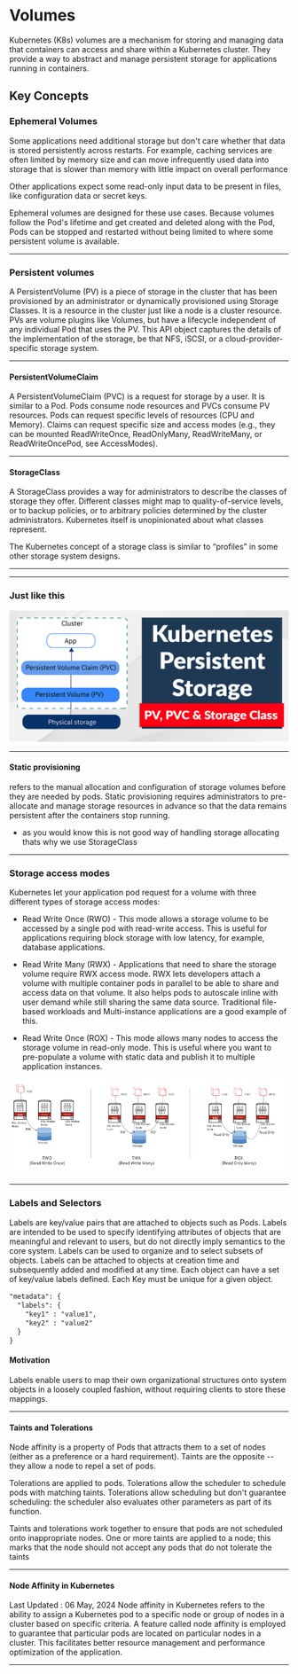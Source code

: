 # Volumes

Kubernetes (K8s) volumes are a mechanism for storing and managing data that containers can access and share within a Kubernetes cluster. They provide a way to abstract and manage persistent storage for applications running in containers. 

## Key Concepts

### Ephemeral Volumes

Some applications need additional storage but don't care whether that data is stored persistently across restarts. For example, caching services are often limited by memory size and can move infrequently used data into storage that is slower than memory with little impact on overall performance

Other applications expect some read-only input data to be present in files, like configuration data or secret keys.

Ephemeral volumes are designed for these use cases. Because volumes follow the Pod's lifetime and get created and deleted along with the Pod, Pods can be stopped and restarted without being limited to where some persistent volume is available.

---


### Persistent volumes

A PersistentVolume (PV) is a piece of storage in the cluster that has been provisioned by an administrator or dynamically provisioned using Storage Classes. It is a resource in the cluster just like a node is a cluster resource. PVs are volume plugins like Volumes, but have a lifecycle independent of any individual Pod that uses the PV. This API object captures the details of the implementation of the storage, be that NFS, iSCSI, or a cloud-provider-specific storage system.

---

#### PersistentVolumeClaim 

A PersistentVolumeClaim (PVC) is a request for storage by a user. It is similar to a Pod. Pods consume node resources and PVCs consume PV resources. Pods can request specific levels of resources (CPU and Memory). Claims can request specific size and access modes (e.g., they can be mounted ReadWriteOnce, ReadOnlyMany, ReadWriteMany, or ReadWriteOncePod, see AccessModes).

---

#### StorageClass 
A StorageClass provides a way for administrators to describe the classes of storage they offer. Different classes might map to quality-of-service levels, or to backup policies, or to arbitrary policies determined by the cluster administrators. Kubernetes itself is unopinionated about what classes represent.

The Kubernetes concept of a storage class is similar to “profiles” in some other storage system designs.

---
---
### Just like this
![Screenshot](img/2.png)

---

#### Static provisioning

refers to the manual allocation and configuration of storage volumes before they are needed by pods. Static provisioning requires administrators to pre-allocate and manage storage resources in advance so that the data remains persistent after the containers stop running.


- as you would know this is not good way of handling storage allocating thats why we use StorageClass

---

### Storage access modes
Kubernetes let your application pod request for a volume with three different types of storage access modes: 


- Read Write Once (RWO) - This mode allows a storage volume to be accessed by a single pod with read-write access. This is useful for applications requiring block storage with low latency, for example, database applications.

- Read Write Many (RWX) - Applications that need to share the storage volume require RWX access mode. RWX lets developers attach a volume with multiple container pods in parallel to be able to share and access data on that volume. It also helps pods to autoscale inline with user demand while still sharing the same data source. Traditional file-based workloads and Multi-instance applications are a good example of this.

- Read Write Once (ROX) - This mode allows many nodes to access the storage volume in read-only mode. This is useful where you want to pre-populate a volume with static data and publish it to multiple application instances.


![Screenshot](img/3.png)

---
### Labels and Selectors

Labels are key/value pairs that are attached to objects such as Pods. Labels are intended to be used to specify identifying attributes of objects that are meaningful and relevant to users, but do not directly imply semantics to the core system. Labels can be used to organize and to select subsets of objects. Labels can be attached to objects at creation time and subsequently added and modified at any time. Each object can have a set of key/value labels defined. Each Key must be unique for a given object.

```
"metadata": {
  "labels": {
    "key1" : "value1",
    "key2" : "value2"
  }
}

```

#### Motivation

Labels enable users to map their own organizational structures onto system objects in a loosely coupled fashion, without requiring clients to store these mappings.



---


#### Taints and Tolerations

Node affinity is a property of Pods that attracts them to a set of nodes (either as a preference or a hard requirement). Taints are the opposite -- they allow a node to repel a set of pods.

Tolerations are applied to pods. Tolerations allow the scheduler to schedule pods with matching taints. Tolerations allow scheduling but don't guarantee scheduling: the scheduler also evaluates other parameters as part of its function.

Taints and tolerations work together to ensure that pods are not scheduled onto inappropriate nodes. One or more taints are applied to a node; this marks that the node should not accept any pods that do not tolerate the taints



---

#### Node Affinity in Kubernetes
Last Updated : 06 May, 2024
Node affinity in Kubernetes refers to the ability to assign a Kubernetes pod to a specific node or group of nodes in a cluster based on specific criteria. A feature called node affinity is employed to guarantee that particular pods are located on particular nodes in a cluster. This facilitates better resource management and performance optimization of the application.

---


